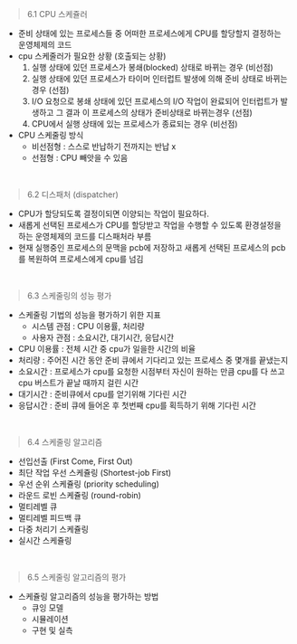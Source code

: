  >6.1 CPU 스케쥴러
  - 준비 상태에 있는 프로세스들 중 어떠한 프로세스에게 CPU를 할당할지 결정하는 운영체제의 코드
  - cpu 스케줄러가 필요한 상황 (호출되는 상황)
    1. 실행 상태에 있던 프로세스가 봉쇄(blocked) 상태로 바뀌는 경우 (비선점)
    2. 실행 상태에 있던 프로세스가 타이머 인터럽트 발생에 의해 준비 상태로 바뀌는 경우 (선점)
    3. I/O 요청으로 봉쇄 상태에 있던 프로세스의 I/O 작업이 완료되어 인터럽트가 발생하고 그 결과 이 프로세스의 상태가 준비상태로 바뀌는경우 (선점)
    4. CPU에서 실행 상태에 있는 프로세스가 종료되는 경우 (비선점)
  - CPU 스케줄링 방식
    - 비선점형 : 스스로 반납하기 전까지는 반납 x
    - 선점형 : CPU 빼앗을 수 있음
    

<br>

 >6.2 디스패처 (dispatcher)
  - CPU가 할당되도록 결정이되면 이양되는 작업이 필요하다.
  - 새롭게 선택된 프로세스가 CPU를 할당받고 작업을 수행할 수 있도록 환경설정을 하는 운영체제의 코드를 디스패처라 부름
  - 현재 실행중인 프로세스의 문맥을 pcb에 저장하고 새롭게 선택된 프로세스의 pcb를 복원하여 프로세스에게 cpu를 넘김


<br>

>6.3 스케줄링의 성능 평가
  - 스케줄링 기법의 성능을 평가하기 위한 지표
    - 시스템 관점 : CPU 이용률, 처리량
    - 사용자 관점 : 소요시간, 대기시간, 응답시간
  - CPU 이용률 : 전체 시간 중 cpu가 일을한 시간의 비율
  - 처리량 : 주어진 시간 동안 준비 큐에서 기다리고 있는 프로세스 중 몇개를 끝냈는지
  - 소요시간 : 프로세스가 cpu를 요청한 시점부터 자신이 원하는 만큼 cpu를 다 쓰고 cpu 버스트가 끝날 때까지 걸린 시간
  - 대기시간 : 준비큐에서 cpu를 얻기위해 기다린 시간
  - 응답시간 : 준비 큐에 들어온 후 첫번째 cpu를 획득하기 위해 기다린 시간
    

<br>

>6.4 스케줄링 알고리즘
  - 선입선출 (First Come, First Out)
  - 최단 작업 우선 스케쥴링 (Shortest-job First)
  - 우선 순위 스케쥴링 (priority scheduling)
  - 라운드 로빈 스케쥴링 (round-robin)
  - 멀티레벨 큐
  - 멀티레벨 피드백 큐
  - 다중 처리기 스케쥴링
  - 실시간 스케쥴링
  

<br>

>6.5 스케줄링 알고리즘의 평가
  - 스케쥴링 알고리즘의 성능을 평가하는 방법
    - 큐잉 모델
    - 시뮬레이션
    - 구현 및 실측


<br>

